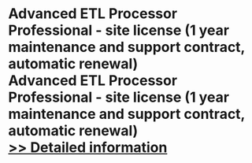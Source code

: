 # Advanced ETL Processor Professional - site license (1 year maintenance and support contract, automatic renewal)<br />Advanced ETL Processor Professional - site license (1 year maintenance and support contract, automatic renewal)<br />[>> Detailed information](https://secure.shareit.com/shareit/product.html?productid=300629242&affiliateid=200057808)